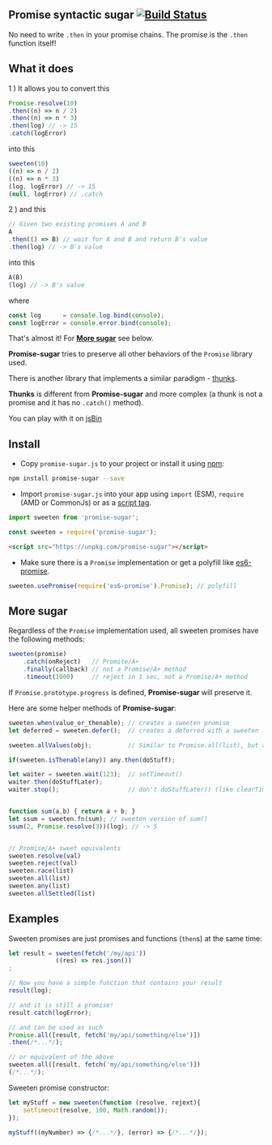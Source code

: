 ## Promise syntactic sugar [![Build Status](https://travis-ci.com/duzun/promise-sugar.svg?branch=master)](https://travis-ci.com/duzun/promise-sugar)

No need to write `.then` in your promise chains.
The promise is the `.then` function itself!

## What it does

1 ) It allows you to convert this

```js
Promise.resolve(10)
.then((n) => n / 2)
.then((n) => n * 3)
.then(log) // -> 15
.catch(logError)
```

into this

```js
sweeten(10)
((n) => n / 2)
((n) => n * 3)
(log, logError) // -> 15
(null, logError) // .catch
```

2 ) and this

```js
// Given two existing promises A and B
A
.then(() => B) // wait for A and B and return B's value
.then(log) // -> B's value
```

into this

```js
A(B)
(log) // -> B's value
```

where

```js
const log      = console.log.bind(console);
const logError = console.error.bind(console);
```

That's almost it! For [**More sugar**](#more-sugar) see below.

**Promise-sugar** tries to preserve all other behaviors of the `Promise` library used.

There is another library that implements a similar paradigm - [thunks](https://github.com/thunks/thunks).

**Thunks** is different from **Promise-sugar** and more complex (a thunk is not a promise and it has no `.catch()` method).

You can play with it on [jsBin](https://jsbin.com/punaxa/edit?js,console,output)

## Install

- Copy `promise-sugar.js` to your project or install it using [npm](https://www.npmjs.com/package/promise-sugar):

```sh
npm install promise-sugar --save
```

- Import `promise-sugar.js` into your app using `import` (ESM), `require` (AMD or CommonJs) or as a [script tag](https://unpkg.com/promise-sugar).

```js
import sweeten from 'promise-sugar';
```

```js
const sweeten = require('promise-sugar');
```

```html
<script src="https://unpkg.com/promise-sugar"></script>
```

- Make sure there is a `Promise` implementation or get a polyfill like [es6-promise](https://www.npmjs.com/package/es6-promise).

```js
sweeten.usePromise(require('es6-promise').Promise); // polyfill
```

## More sugar

Regardless of the `Promise` implementation used, all sweeten promises have the following methods:

```js
sweeten(promise)
    .catch(onReject)   // Promite/A+
    .finally(callback) // not a Promise/A+ method
    .timeout(1000)     // reject in 1 sec, not a Promise/A+ method
```

If `Promise.prototype.progress` is defined, **Promise-sugar** will preserve it.

Here are some helper methods of **Promise-sugar**:

```js
sweeten.when(value_or_thenable); // creates a sweeten promise
let deferred = sweeten.defer();  // creates a deferred with a sweeten .promise

sweeten.allValues(obj);          // Similar to Promise.all(list), but accepts an object with thenable values

if(sweeten.isThenable(any)) any.then(doStuff);

let waiter = sweeten.wait(123);  // setTimeout()
waiter.then(doStuffLater);
waiter.stop();                   // don't doStuffLater() (like clearTimeout())


function sum(a,b) { return a + b; }
let ssum = sweeten.fn(sum); // sweeten version of sum()
ssum(2, Promise.resolve(3))(log); // -> 5


// Promise/A+ sweet equivalents
sweeten.resolve(val)
sweeten.reject(val)
sweeten.race(list)
sweeten.all(list)
sweeten.any(list)
sweeten.allSettled(list)

```

## Examples

Sweeten promises are just promises and functions (`then`s) at the same time:

```js
let result = sweeten(fetch('/my/api'))
             ((res) => res.json())
;

// Now you have a simple function that contains your result
result(log);

// and it is still a promise!
result.catch(logError);

// and can be used as such
Promise.all([result, fetch('my/api/something/else')])
.then(/*...*/);

// or equivalent of the above
sweeten.all([result, fetch('my/api/something/else')])
(/*...*/);
```

Sweeten promise constructor:

```js
let myStuff = new sweeten(function (resolve, rejext){
    setTimeout(resolve, 100, Math.random());
});

myStuff((myNumber) => {/*...*/}, (error) => {/*...*/});
```
